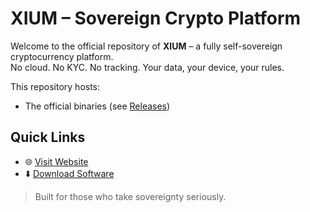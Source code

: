 # XIUM – Sovereign Crypto Platform

Welcome to the official repository of **XIUM** – a fully self-sovereign cryptocurrency platform.  
No cloud. No KYC. No tracking. Your data, your device, your rules.

This repository hosts:
- The official binaries (see [Releases](https://github.com/xium.ai/xium/releases))

## Quick Links
- 🌐 [Visit Website](https://xium.ai)
- ⬇️ [Download Software](https://github.com/xium-ai/xium/releases)

> Built for those who take sovereignty seriously.